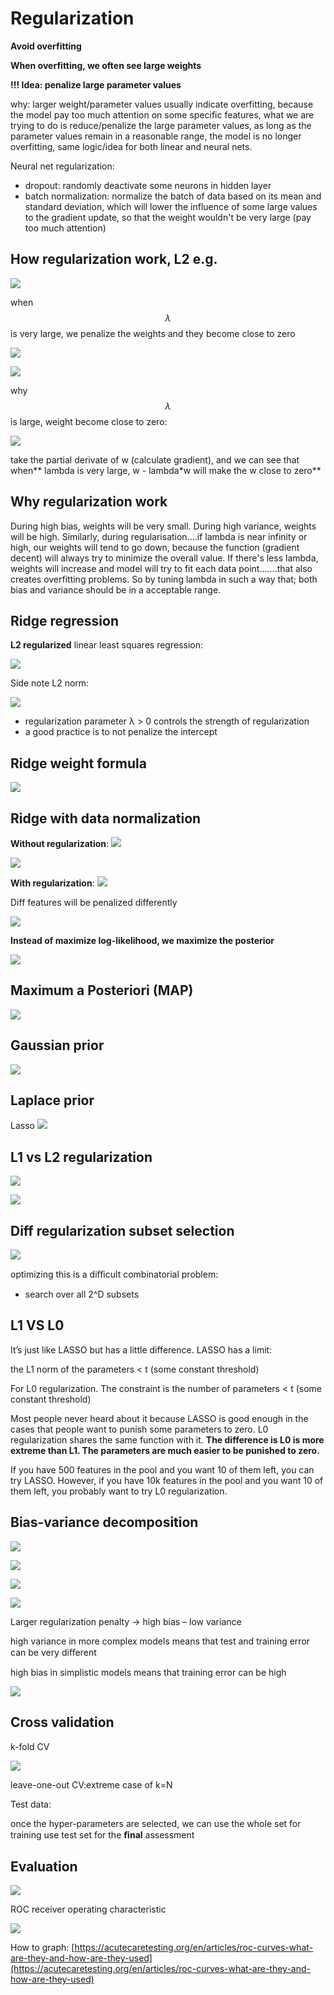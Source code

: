 # Regularization

**Avoid overfitting**

**When overfitting, we often see large weights**

**!!! Idea: penalize large parameter values**

why: larger weight/parameter values usually indicate overfitting, because the model pay too much attention on some specific features, what we are trying to do is reduce/penalize the large parameter values, as long as the parameter values remain in a reasonable range, the model is no longer overfitting, same logic/idea for both linear and neural nets.&#x20;

Neural net regularization:&#x20;

* dropout: randomly deactivate some neurons in hidden layer
* batch normalization: normalize the batch of data based on its mean and standard deviation, which will lower the influence of some large values to the gradient update, so that the weight wouldn't be very large (pay too much attention)

## How regularization work, L2 e.g.

![](<.gitbook/assets/image (87).png>)

when $$\lambda$$ is very large, we penalize the weights and they become close to zero

![](<.gitbook/assets/image (88).png>)

![](<.gitbook/assets/image (89).png>)

why $$\lambda$$ is large, weight become close to zero:

![](<.gitbook/assets/image (90).png>)

take the partial derivate of w (calculate gradient), and we can see that when** lambda is very large, w - lambda\*w will make the w close to zero**

## Why regularization work

During high bias, weights will be very small. During high variance, weights will be high. Similarly, during regularisation....if lambda is near infinity or high, our weights will tend to go down, because the function (gradient decent) will always try to minimize the overall value. If there's less lambda, weights will increase and model will try to fit each data point.......that also creates overfitting problems. So by tuning lambda in such a way that; both bias and variance should be in a acceptable range.

## Ridge regression

**L2 regularized** linear least squares regression:

![](.gitbook/assets/76.png)

Side note L2 norm:

![](.gitbook/assets/77.png)

* regularization parameter  λ > 0 controls the strength of regularization
* a good practice is to not penalize the intercept

## Ridge weight formula

![](.gitbook/assets/78.png)

## Ridge with data normalization

**Without regularization**: ![](.gitbook/assets/79.png)

![](.gitbook/assets/80.png)

**With regularization**: ![](.gitbook/assets/81.png)

Diff features will be penalized differently

![](.gitbook/assets/82.png)

**Instead of maximize log-likelihood, we maximize the posterior**

![](.gitbook/assets/83.png)

## Maximum a Posteriori (MAP)

![](.gitbook/assets/84.png)

## Gaussian prior

![](.gitbook/assets/85.png)

## Laplace prior

Lasso ![](.gitbook/assets/86.png)

## L1 vs L2 regularization

![](.gitbook/assets/87.png)

![](.gitbook/assets/88.png)

## Diff regularization subset selection

![](.gitbook/assets/89.png)

optimizing this is a diﬃcult combinatorial problem:

* search over all    2^D     subsets

## L1 VS L0

It’s just like LASSO but has a little difference. LASSO has a limit:

the L1 norm of the parameters < t (some constant threshold)

For L0 regularization. The constraint is the number of parameters < t (some constant threshold)

Most people never heard about it because LASSO is good enough in the cases that people want to punish some parameters to zero. L0 regularization shares the same function with it. **The difference is L0 is more extreme than L1. The parameters are much easier to be punished to zero.**

If you have 500 features in the pool and you want 10 of them left, you can try LASSO. However, if you have 10k features in the pool and you want 10 of them left, you probably want to try L0 regularization.

## Bias-variance decomposition

![](.gitbook/assets/90.png)

![](.gitbook/assets/91.png)

![](.gitbook/assets/92.png)

![](.gitbook/assets/93.png)

Larger regularization penalty -> high bias – low variance

high variance in more complex models means that test and training error can be very diﬀerent

high bias in simplistic models means that training error can be high

![](.gitbook/assets/94.png)

## Cross validation

k-fold CV

![](.gitbook/assets/95.png)

leave-one-out CV:extreme case of k=N

Test data:

once the hyper-parameters are selected, we can use the whole set for training use test set for the **ﬁnal** assessment

## Evaluation

![](.gitbook/assets/96.png)

ROC receiver operating characteristic

![](.gitbook/assets/97.png)

How to graph: [https://acutecaretesting.org/en/articles/roc-curves-what-are-they-and-how-are-they-used](https://acutecaretesting.org/en/articles/roc-curves-what-are-they-and-how-are-they-used)

##
